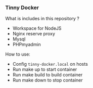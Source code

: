 ### Tinny Docker

What is includes in this repository ?

- Workspace for NodeJS
- Nginx reserve proxy
- Mysql
- PHPmyadmin


How to use:

- Config `tinny-docker.local` on hosts
- Run make up to start container
- Run make build to build container
- Run make down to stop container